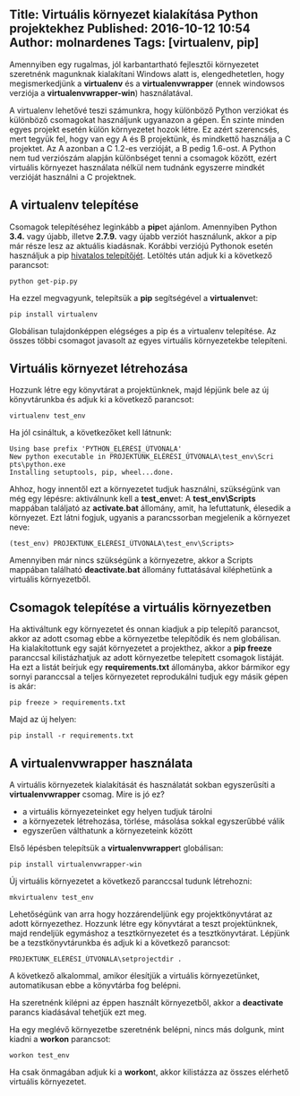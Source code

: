 Title: Virtuális környezet kialakítása Python projektekhez
Published: 2016-10-12 10:54
Author: molnardenes
Tags: [virtualenv, pip]
---

Amennyiben egy rugalmas, jól karbantartható fejlesztői környezetet szeretnénk magunknak kialakítani Windows alatt is, elengedhetetlen, hogy megismerkedjünk a **virtualenv** és a **virtualenvwrapper** (ennek windowsos verziója a **virtualenvwrapper-win**) használatával.

A virtualenv lehetővé teszi számunkra, hogy különböző Python verziókat és különböző csomagokat használjunk ugyanazon a gépen. Én szinte minden egyes projekt esetén külön környezetet hozok létre. Ez azért szerencsés, mert tegyük fel, hogy van egy A és B projektünk, és mindkettő használja a C projektet. Az A azonban a C 1.2-es verzióját, a B pedig 1.6-ost. A Python nem tud verziószám alapján különbséget tenni a csomagok között, ezért virtuális környezet használata nélkül nem tudnánk egyszerre mindkét verzióját használni a C projektnek.

## A virtualenv telepítése ##
Csomagok telepítéséhez leginkább a **pip**et ajánlom. Amennyiben Python **3.4.** vagy újabb, illetve **2.7.9.** vagy újabb verziót használunk, akkor a pip már része lesz az aktuális kiadásnak. Korábbi verziójú Pythonok esetén használjuk a pip [hivatalos telepítőjét](https://bootstrap.pypa.io/get-pip.py "pip installer"). Letöltés után adjuk ki a következő parancsot:

```shell
python get-pip.py
```

Ha ezzel megvagyunk, telepítsük a **pip** segítségével a **virtualenv**et:

```shell
pip install virtualenv
```

Globálisan tulajdonképpen elégséges a pip és a virtualenv telepítése. Az összes többi csomagot javasolt az egyes virtuális környezetekbe telepíteni.

## Virtuális környezet létrehozása ##
Hozzunk létre egy könyvtárat a projektünknek, majd lépjünk bele az új könyvtárunkba és adjuk ki a következő parancsot:

```shell
virtualenv test_env
```

Ha jól csináltuk, a következőket kell látnunk:

```shell
Using base prefix 'PYTHON_ELÉRÉSI_ÚTVONALA'
New python executable in PROJEKTÜNK_ELÉRÉSI_ÚTVONALA\test_env\Scri
pts\python.exe
Installing setuptools, pip, wheel...done.
```

Ahhoz, hogy innentől ezt a környezetet tudjuk használni, szükségünk van még egy lépésre: aktiválnunk kell a **test_env**et: A **test_env\Scripts** mappában találjató az **activate.bat** állomány, amit, ha lefuttatunk, élesedik a környezet. Ezt látni fogjuk, ugyanis a parancssorban megjelenik a környezet neve:

```shell
(test_env) PROJEKTÜNK_ELÉRÉSI_ÚTVONALA\test_env\Scripts>
```

Amennyiben már nincs szükségünk a környezetre, akkor a Scripts mappában található **deactivate.bat** állomány futtatásával kiléphetünk a virtuális környezetből.

## Csomagok telepítése a virtuális környezetben ##
Ha aktiváltunk egy környezetet és onnan kiadjuk a pip telepítő parancsot, akkor az adott csomag ebbe a környezetbe telepítődik és nem globálisan. Ha kialakítottunk egy saját környezetet a projekthez, akkor a **pip freeze** paranccsal kilistázhatjuk az adott környezetbe telepített csomagok listáját. Ha ezt a listát beírjuk egy **requirements.txt** állományba, akkor bármikor egy sornyi paranccsal a teljes környezetet reprodukálni tudjuk egy másik gépen is akár:

```shell
pip freeze > requirements.txt
```

Majd az új helyen:

```shell
pip install -r requirements.txt
```

## A virtualenvwrapper használata ##
A virtuális környezetek kialakítását és használatát sokban egyszerűsíti a **virtualenvwrapper** csomag. Mire is jó ez?
- a virtuális környezeteinket egy helyen tudjuk tárolni
- a környezetek létrehozása, törlése, másolása sokkal egyszerűbbé válik
- egyszerűen válthatunk a környezeteink között

Első lépésben telepítsük a **virtualenvwrapper**t globálisan:

```shell
pip install virtualenvwrapper-win
```

Új virtuális környezetet a következő paranccsal tudunk létrehozni:

```shell
mkvirtualenv test_env
```

Lehetőségünk van arra hogy hozzárendeljünk egy projektkönyvtárat az adott környezethez. Hozzunk létre egy könyvtárat a teszt projektünknek, majd rendeljük egymáshoz a tesztkörnyezetet és a tesztkönyvtárat. Lépjünk be a tezstkönyvtárunkba és adjuk ki a következő parancsot:

```shell
PROJEKTÜNK_ELÉRÉSI_ÚTVONALA\setprojectdir .
```

A következő alkalommal, amikor élesítjük a virtuális környezetünket, automatikusan ebbe a könyvtárba fog belépni. 

Ha szeretnénk kilépni az éppen használt környezetből, akkor a **deactivate** parancs kiadásával tehetjük ezt meg.

Ha egy meglévő környezetbe szeretnénk belépni, nincs más dolgunk, mint kiadni a **workon** parancsot:

```shell
workon test_env
```

Ha csak önmagában adjuk ki a **workon**t, akkor kilistázza az összes elérhető virtuális környezetet.
